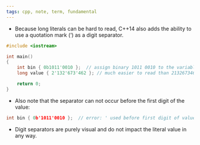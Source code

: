 ```yaml
---
tags: cpp, note, term, fundamental
---
```


- Because long literals can be hard to read, C++14 also adds the ability to use a quotation mark (‘) as a digit separator.

```cpp
#include <iostream>

int main()
{
    int bin { 0b1011'0010 };  // assign binary 1011 0010 to the variable
    long value { 2'132'673'462 }; // much easier to read than 2132673462

    return 0;
}
```

- Also note that the separator can not occur before the first digit of the value:

```cpp
int bin { 0b'1011'0010 };  // error: ' used before first digit of value
```

- Digit separators are purely visual and do not impact the literal value in any way.